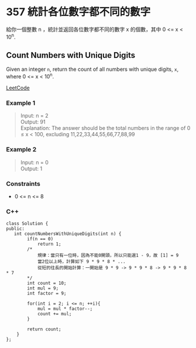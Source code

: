 # 357 統計各位數字都不同的數字

給你一個整數 n ，統計並返回各位數字都不同的數字 x 的個數，其中 0 <= x < 10<sup>n</sup>.

##  Count Numbers with Unique Digits

Given an integer `n`, return the count of all numbers with unique digits, `x`, where 0 <= x < 10<sup>n</sup>.

[LeetCode](https://leetcode.cn/problems/count-numbers-with-unique-digits/)

### Example 1

> Input: n = 2  
Output: 91  
Explanation: The answer should be the total numbers in the range of 0 ≤ x < 100, excluding 11,22,33,44,55,66,77,88,99  


### Example 2

> Input: n = 0  
Output: 1  


### Constraints

* 0 <= n <= 8


### C++ 

```
class Solution {
public:
   int countNumbersWithUniqueDigits(int n) {
        if(n == 0)
            return 1;
        /*
            規律：當只有一位時，因為不能0開頭，所以只能選1 - 9，故 [1] = 9
            當2位以上時，計算如下 9 * 9 * 8 * ...
            從短的往長的開始計算：一開始是 9 * 9 -> 9 * 9 * 8 -> 9 * 9 * 8 * 7
        */
        int count = 10;
        int mul = 9;
        int factor = 9;

        for(int i = 2; i <= n; ++i){
            mul = mul * factor--;
            count += mul;
        } 

        return count;
    }  
};
```